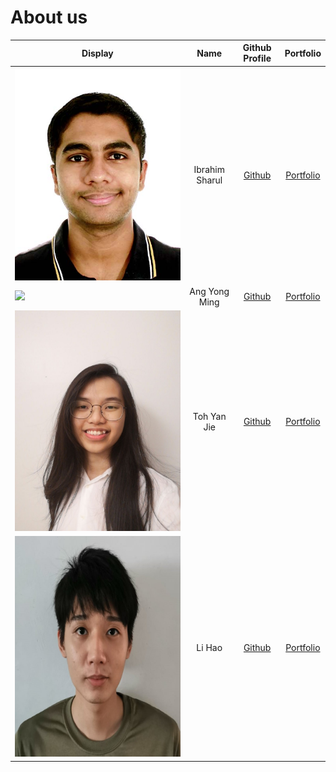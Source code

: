 # About us


| Display                                             |      Name      |               Github Profile                |              Portfolio              |
|-----------------------------------------------------|:--------------:|:-------------------------------------------:|:-----------------------------------:|
| ![](images/ibrahimisramos.jpg)                      | Ibrahim Sharul | [Github](https://github.com/ibrahimisramos) | [Portfolio](team/ibrahimisramos.md) |
| ![](https://via.placeholder.com/100.png?text=Photo) | Ang Yong Ming  |  [Github](https://github.com/angyongming)   |  [Portfolio](team/angyongming.md)   |
| ![](images/yanjie1017.jpg)                          |  Toh Yan Jie   |   [Github](https://github.com/yanjie1017)   |   [Portfolio](team/yanjie1017.md)   |
| ![](images/lihao-infosec.jpg)                       |     Li Hao     | [Github](https://github.com/lihao-InfoSec)  |     [Portfolio](team/lihao-infosec.md)      |

